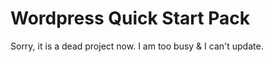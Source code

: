 Wordpress Quick Start Pack
==========================

Sorry, it is a dead project now. I am too busy & I can't update. 
